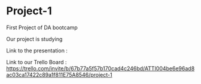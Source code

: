 









# Project-1
First Project of DA bootcamp

Our project is studying 

Link to the presentation :

Link to our Trello Board : https://trello.com/invite/b/67b77a5f57b170cad4c246bd/ATTI004be6e96ad8ac03ca17422c89a1f811E75A8546/project-1